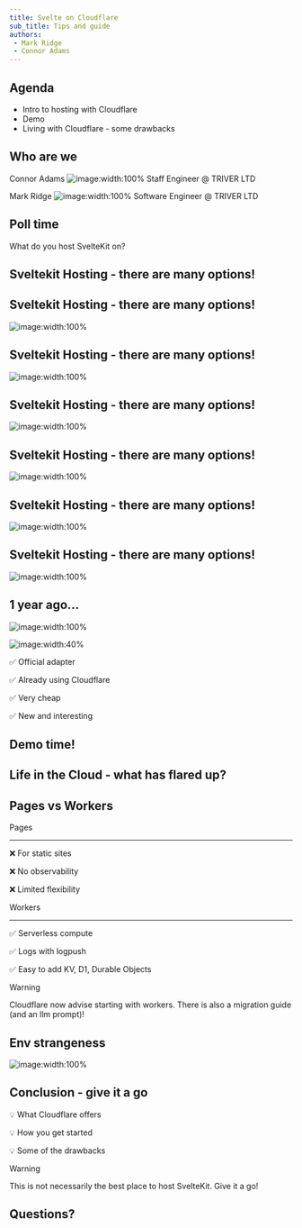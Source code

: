 ```yaml
---
title: Svelte on Cloudflare
sub_title: Tips and guide
authors: 
 - Mark Ridge
 - Connor Adams
---
```

Agenda 
---
<!-- incremental_lists: true -->
<!-- list_item_newlines: 3 -->
- Intro to hosting with Cloudflare
- Demo
- Living with Cloudflare - some drawbacks
<!-- end_slide -->

Who are we
---

<!-- column_layout: [1, 1] -->
<!-- column: 0 -->
<!-- alignment: center -->
Connor Adams
![image:width:100%](images/connorads.jpg)
Staff Engineer @ TRIVER LTD
<!-- column: 1 -->
Mark Ridge
![image:width:100%](images/mark-profile.jpeg)
Software Engineer @ TRIVER LTD
<!-- end_slide -->
Poll time
---
<!-- jump_to_middle -->
<!-- alignment: center -->
What do you host SvelteKit on?
<!-- end_slide -->
Sveltekit Hosting - there are many options!
---
<!-- end_slide -->
Sveltekit Hosting - there are many options!
---
<!-- alignment: center -->
![image:width:100%](images/mash-1.png)
<!-- end_slide -->
Sveltekit Hosting - there are many options!
---
<!-- alignment: center -->
![image:width:100%](images/mash-2.png)
<!-- end_slide -->
Sveltekit Hosting - there are many options!
---
<!-- alignment: center -->
![image:width:100%](images/mash-3.png)
<!-- end_slide -->
Sveltekit Hosting - there are many options!
---
<!-- alignment: center -->
![image:width:100%](images/mash-4.png)
<!-- end_slide -->
Sveltekit Hosting - there are many options!
---
<!-- alignment: center -->
![image:width:100%](images/cloudflare-logo.png)
<!-- end_slide -->
Sveltekit Hosting - there are many options!
---
<!-- alignment: center -->
![image:width:100%](images/cloudflare-why.png)
<!-- end_slide -->
<!-- jump_to_middle -->
1 year ago...
---
<!-- end_slide -->
![image:width:100%](images/triver-demo.gif)
<!-- end_slide -->
![image:width:40%](images/cloudflare-logo.png)
<!-- alignment: center -->
<!-- column_layout: [1, 1] -->
<!-- column: 0 -->
✅ Official adapter
<!-- pause -->
<!-- new_line -->
✅ Already using Cloudflare
<!-- pause -->
<!-- column: 1 -->
✅ Very cheap
<!-- pause -->
<!-- new_line -->
✅ New and interesting
<!-- end_slide -->
<!-- jump_to_middle -->
Demo time!
---
<!-- end_slide -->
<!-- jump_to_middle -->
Life in the Cloud - what has flared up?
---
<!-- end_slide -->
Pages vs Workers
---
<!-- alignment: center -->
<!-- column_layout: [10, 1, 10] -->
<!-- column: 0 -->
Pages
***
❌ For static sites
<!-- new_line -->
❌ No observability 
<!-- new_line -->
❌ Limited flexibility
<!-- column: 2 -->
Workers
***
✅ Serverless compute
<!-- new_line -->
✅ Logs with logpush
<!-- new_line -->
✅ Easy to add KV, D1, Durable Objects
<!-- pause -->
<!-- reset_layout -->
<!-- alignment: center -->
<!-- new_lines: 1 -->
> [!warning]
> Cloudflare now advise starting with workers. There is also a migration guide (and an llm prompt)!
<!-- end_slide -->
Env strangeness
---
![image:width:100%](images/env-strangeness.png)
<!-- end_slide -->
Conclusion - give it a go
---
<!-- pause -->
<!-- incremental_lists: true -->
💡 What Cloudflare offers 
<!-- new_line -->

<!-- pause -->
💡 How you get started 
<!-- new_line -->

<!-- pause -->
💡 Some of the drawbacks

<!-- pause -->
<!-- jump_to_middle -->
<!-- new_lines: 3 -->
> [!warning]
> This is not necessarily the best place to host SvelteKit. 
> Give it a go!
<!-- end_slide -->
<!-- jump_to_middle -->
Questions?
---